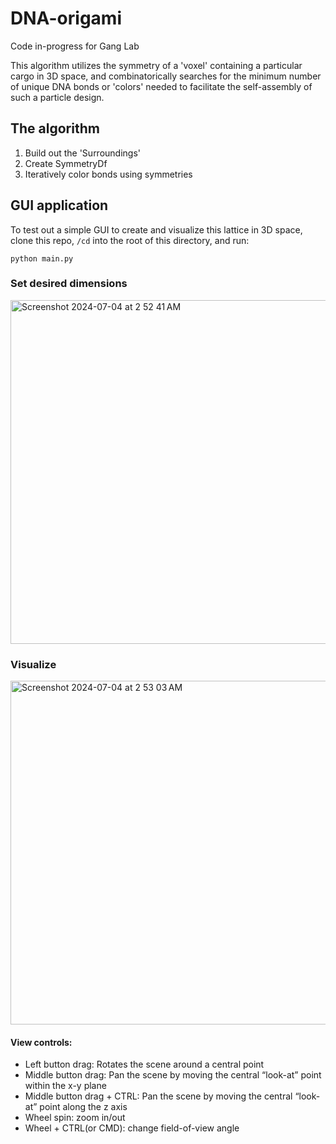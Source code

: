 # DNA-origami

Code in-progress for Gang Lab

This algorithm utilizes the symmetry of a 'voxel' containing a particular cargo in 3D space, and combinatorically searches for the minimum number of unique DNA bonds or 'colors' needed to facilitate the self-assembly of such a particle design.

## The algorithm

1. Build out the 'Surroundings'
2. Create SymmetryDf
3. Iteratively color bonds using symmetries

## GUI application

To test out a simple GUI to create and visualize this lattice in 3D space, clone this repo, `/cd` into the root of this directory, and run:

```shell
python main.py
```

### Set desired dimensions

<img width="550" alt="Screenshot 2024-07-04 at 2 52 41 AM" src="https://github.com/hyuncat/DNA-origami/assets/114366569/425904d5-8a42-4e1e-9b0a-fbde2c91ddef">


### Visualize

<img width="550" alt="Screenshot 2024-07-04 at 2 53 03 AM" src="https://github.com/hyuncat/DNA-origami/assets/114366569/3f59cfc1-af86-4073-bb7a-8431713f43af">

#### View controls:
- Left button drag: Rotates the scene around a central point
- Middle button drag: Pan the scene by moving the central “look-at” point within the x-y plane
- Middle button drag + CTRL: Pan the scene by moving the central “look-at” point along the z axis
- Wheel spin: zoom in/out
- Wheel + CTRL(or CMD): change field-of-view angle
